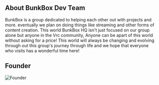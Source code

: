 ## About BunkBox Dev Team
BunkBox is a group dedicated to helping each other out with projects and more.  eventually we plan on doing things like  streaming and other forms of content  creation. This world BunkBox HQ isn't  just focused on our group alone but  anyone in the Vrc community, Anyone  can be apart of this world without asking  for a price!  This world will always be changing and evolving through out this group's journey through life and we hope that everyone  who visits has a wonderful time here!



## Founder
![Founder](https://bit.ly/3JjbYjJ)
